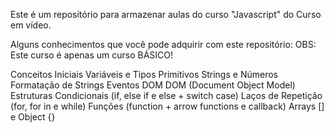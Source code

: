 Este é um repositório para armazenar aulas do curso "Javascript" do Curso em vídeo.

Alguns conhecimentos que você pode adquirir com este repositório:
OBS: Este curso é apenas um curso BÁSICO!

Conceitos Iniciais
Variáveis e Tipos Primitivos
Strings e Números
Formatação de Strings
Eventos DOM
DOM (Document Object Model)
Estruturas Condicionais (if, else if e else + switch case)
Laços de Repetição (for, for in e while)
Funções (function + arrow functions e callback) 
Arrays [] e Object {}
 


